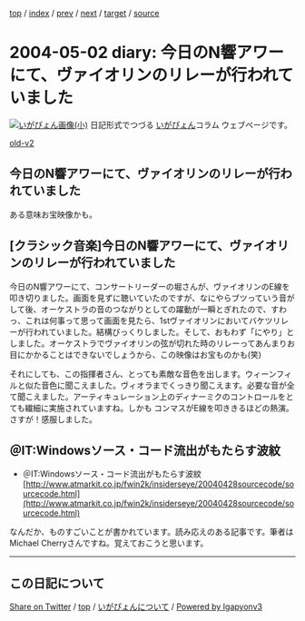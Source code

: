 [top](../index.html) 
 / [index](index.html) 
 / [prev](ig040501.html) 
 / [next](ig040504.html) 
 / [target](https://igapyon.github.io/diary/2004/ig040502.html) 
 / [source](https://github.com/igapyon/diary/blob/gh-pages/2004/ig040502.src.md) 

2004-05-02 diary: 今日のN響アワーにて、ヴァイオリンのリレーが行われていました
=====================================================================================================
[![いがぴょん画像(小)](https://igapyon.github.io/diary/images/iga200306s.jpg "いがぴょん")](https://igapyon.github.io/diary/memo/memoigapyon.html) 日記形式でつづる [いがぴょん](https://igapyon.github.io/diary/memo/memoigapyon.html)コラム ウェブページです。

[old-v2](ig040502-orig.html)

## 今日のN響アワーにて、ヴァイオリンのリレーが行われていました

ある意味お宝映像かも。


## [クラシック音楽]今日のN響アワーにて、ヴァイオリンのリレーが行われていました

今日のN響アワーにて、コンサートリーダーの堀さんが、ヴァイオリンのE線を叩き切りました。画面を見ずに聴いていたのですが、なにやらブツっていう音がして後、オーケストラの音のつながりとしての躍動が一瞬とぎれたので、すわっ、これは何事って思って画面を見たら、1stヴァイオリンにおいてバケツリレーが行われていました。結構びっくりしました。そして、おもわず「にやり」としました。オーケストラでヴァイオリンの弦が切れた時のリレーってあんまりお目にかかることはできないでしょうから、この映像はお宝ものかも(笑)

それにしても、この指揮者さん、とっても素敵な音色を出します。ウィーンフィルと似た音色に聞こえました。ヴィオラまでくっきり聞こえます。必要な音が全て聞こえました。アーティキュレーション上のディナーミクのコントロールをとても繊細に実施されていますね。しかも コンマスがE線を叩ききるほどの熱演。さすが！感服しました。

## ＠IT:Windowsソース・コード流出がもたらす波紋

* ＠IT:Windowsソース・コード流出がもたらす波紋
  [http://www.atmarkit.co.jp/fwin2k/insiderseye/20040428sourcecode/sourcecode.html](http://www.atmarkit.co.jp/fwin2k/insiderseye/20040428sourcecode/sourcecode.html)

なんだか、ものすごいことが書かれています。読み応えのある記事です。筆者は
Michael Cherryさんですね。覚えておこうと思います。


----------------------------------------------------------------------------------------------------

## この日記について

[Share on Twitter](https://twitter.com/intent/tweet?hashtags=igapyon%2Cdiary%2C%E3%81%84%E3%81%8C%E3%81%B4%E3%82%87%E3%82%93&text=%E4%BB%8A%E6%97%A5%E3%81%AEN%E9%9F%BF%E3%82%A2%E3%83%AF%E3%83%BC%E3%81%AB%E3%81%A6%E3%80%81%E3%83%B4%E3%82%A1%E3%82%A4%E3%82%AA%E3%83%AA%E3%83%B3%E3%81%AE%E3%83%AA%E3%83%AC%E3%83%BC%E3%81%8C%E8%A1%8C%E3%82%8F%E3%82%8C%E3%81%A6%E3%81%84%E3%81%BE%E3%81%97%E3%81%9F&url=https%3A%2F%2Figapyon.github.io%2Fdiary%2F2004%2Fig040502.html) / [top](../index.html) / [いがぴょんについて](https://igapyon.github.io/diary/memo/memoigapyon.html) / [Powered by Igapyonv3](https://github.com/igapyon/igapyonv3)
